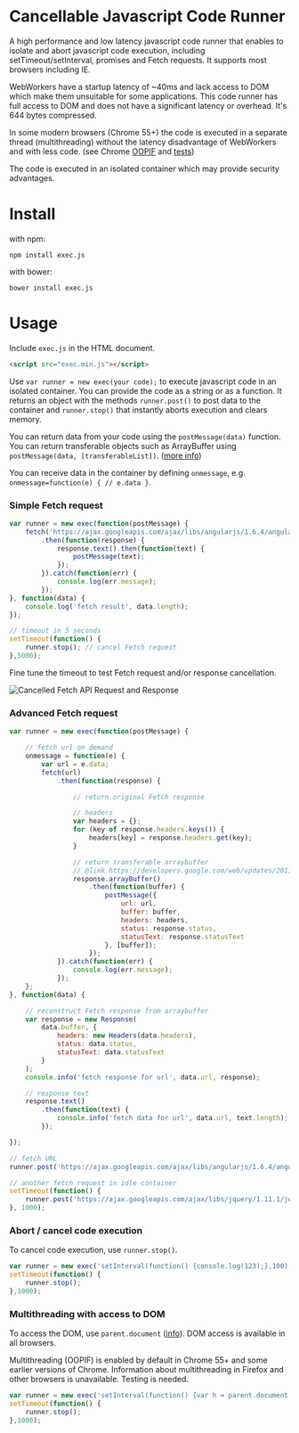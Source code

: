 # Cancellable Javascript Code Runner
A high performance and low latency javascript code runner that enables to isolate and abort javascript code execution, including setTimeout/setInterval, promises and Fetch requests. It supports most browsers including IE.

WebWorkers have a startup latency of ~40ms and lack access to DOM which make them unsuitable for some applications. This code runner has full access to DOM and does not have a significant latency or overhead. It's 644 bytes compressed.

In some modern browsers (Chrome 55+) the code is executed in a separate thread (multithreading) without the latency disadvantage of WebWorkers and with less code. (see Chrome [OOPIF](https://www.chromium.org/developers/design-documents/oop-iframes) and [tests](https://github.com/optimalisatie/exec.js/tree/master/tests))

The code is executed in an isolated container which may provide security advantages.

# Install

with npm:

`npm install exec.js`

with bower:

`bower install exec.js`

# Usage

Include `exec.js` in the HTML document.

```html
<script src="exec.min.js"></script>
```

Use `var runner = new exec(your code);` to execute javascript code in an isolated container. You can provide the code as a string or as a function. It returns an object with the methods `runner.post()` to post data to the container and `runner.stop()` that instantly aborts execution and clears memory. 

You can return data from your code using the `postMessage(data)` function. You can return transferable objects such as ArrayBuffer using `postMessage(data, [transferableList])`. ([more info](https://developers.google.com/web/updates/2011/12/Transferable-Objects-Lightning-Fast))

You can receive data in the container by defining `onmessage`, e.g. `onmessage=function(e) { // e.data }`.

### Simple Fetch request
```javascript
var runner = new exec(function(postMessage) {
    fetch('https://ajax.googleapis.com/ajax/libs/angularjs/1.6.4/angular.min.js')
        .then(function(response) {
            response.text().then(function(text) {
                postMessage(text);
            });
        }).catch(function(err) {
            console.log(err.message);
        });
}, function(data) {
    console.log('fetch result', data.length);
});

// timeout in 5 seconds
setTimeout(function() {
    runner.stop(); // cancel Fetch request
},5000);
```

Fine tune the timeout to test Fetch request and/or response cancellation.

![Cancelled Fetch API Request and Response](https://raw.githubusercontent.com/optimalisatie/exec.js/master/tests/fetch-cancel.png)

### Advanced Fetch request
```javascript
var runner = new exec(function(postMessage) {

    // fetch url on demand
    onmessage = function(e) {
        var url = e.data;
        fetch(url)
            .then(function(response) {

                // return original Fetch response

                // headers
                var headers = {};
                for (key of response.headers.keys()) {
                    headers[key] = response.headers.get(key);
                }

                // return transferable arraybuffer
                // @link https://developers.google.com/web/updates/2011/12/Transferable-Objects-Lightning-Fast
                response.arrayBuffer()
                    .then(function(buffer) {
                        postMessage({
                            url: url,
                            buffer: buffer,
                            headers: headers,
                            status: response.status,
                            statusText: response.statusText
                        }, [buffer]);
                    });
            }).catch(function(err) {
                console.log(err.message);
            });
    };
}, function(data) {

    // reconstruct Fetch response from arraybuffer
    var response = new Response(
        data.buffer, {
            headers: new Headers(data.headers),
            status: data.status,
            statusText: data.statusText
        }
    );
    console.info('fetch response for url', data.url, response);

    // response text
    response.text()
        .then(function(text) {
            console.info('fetch data for url', data.url, text.length);
        });

});

// fetch URL
runner.post('https://ajax.googleapis.com/ajax/libs/angularjs/1.6.4/angular.min.js');

// another fetch request in idle container
setTimeout(function() {
    runner.post('https://ajax.googleapis.com/ajax/libs/jquery/1.11.1/jquery.min.js');
}, 1000);
```

### Abort / cancel code execution

To cancel code execution, use `runner.stop()`.

```javascript
var runner = new exec('setInterval(function() {console.log(123);},100);');
setTimeout(function() {
    runner.stop();
},1000);
```

### Multithreading with access to DOM

To access the DOM, use `parent.document` ([info](https://www.w3schools.com/jsref/prop_win_parent.asp)). DOM access is available in all browsers.

Multithreading (OOPIF) is enabled by default in Chrome 55+ and some earlier versions of Chrome. Information about multithreading in Firefox and other browsers is unavailable. Testing is needed. 

```javascript
var runner = new exec('setInterval(function() {var h = parent.document.createElement(\'h1\');h.innerHTML = \'test\';parent.document.body.insertBefore(h, parent.document.body.firstChild);},100);');
setTimeout(function() {
    runner.stop();
},1000);
```
